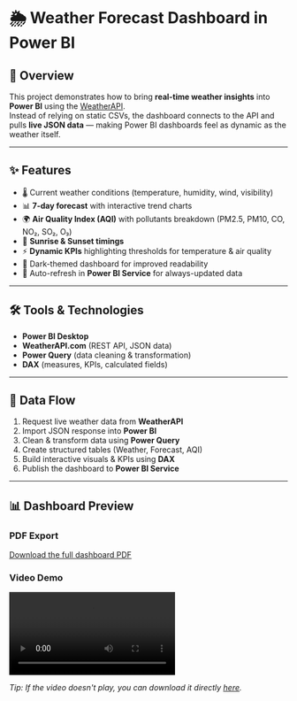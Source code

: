 # 🌦 Weather Forecast Dashboard in Power BI  

## 📌 Overview  
This project demonstrates how to bring **real-time weather insights** into **Power BI** using the [WeatherAPI](https://www.weatherapi.com/).  
Instead of relying on static CSVs, the dashboard connects to the API and pulls **live JSON data** — making Power BI dashboards feel as dynamic as the weather itself.  

---

## ✨ Features  
- 🌡️ Current weather conditions (temperature, humidity, wind, visibility)  
- 📊 **7-day forecast** with interactive trend charts  
- 🌍 **Air Quality Index (AQI)** with pollutants breakdown (PM2.5, PM10, CO, NO₂, SO₂, O₃)  
- 🌅 **Sunrise & Sunset timings**  
- ⚡ **Dynamic KPIs** highlighting thresholds for temperature & air quality  
- 🌙 Dark-themed dashboard for improved readability  
- 🔄 Auto-refresh in **Power BI Service** for always-updated data  

---

## 🛠 Tools & Technologies  
- **Power BI Desktop**  
- **WeatherAPI.com** (REST API, JSON data)  
- **Power Query** (data cleaning & transformation)  
- **DAX** (measures, KPIs, calculated fields)  

---

## 🔄 Data Flow  
1. Request live weather data from **WeatherAPI**  
2. Import JSON response into **Power BI**  
3. Clean & transform data using **Power Query**  
4. Create structured tables (Weather, Forecast, AQI)  
5. Build interactive visuals & KPIs using **DAX**  
6. Publish the dashboard to **Power BI Service**  

---
## 📊 Dashboard Preview  

###  PDF Export  
[Download the full dashboard PDF](https://github.com/MithileshKale/Weather-Forecast-Dashboard-Using-API-in-Power-BI-/blob/main/Weather%20Forecast%20Dashboard%20Using%20API/Weather%20Forecast%20Dashboard%20Using%20API.pdf)

###  Video Demo
<video src="https://github.com/user-attachments/assets/your-uploaded-video-id.mp4" controls></video>

*Tip: If the video doesn't play, you can download it directly [here](./Weather%20Forecast%20Dashboard%20Using%20API%20Video.mp4).*

